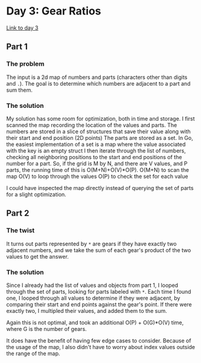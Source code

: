 # Day 3: Gear Ratios

[Link to day 3](https://adventofcode.com/2023/day/3)

## Part 1

### The problem
The input is a 2d map of numbers and parts (characters other than digits and `.`).
The goal is to determine which numbers are adjacent to a part and sum them.

### The solution
My solution has some room for optimization, both in time and storage.
I first scanned the map recording the location of the values and parts.
The numbers are stored in a slice of structures that save their value along with their
start and end position (2D points)
The parts are stored as a set. In Go, the easiest implementation of a set is a map where
the value associated with the key is an empty struct
I then iterate through the list of numbers, checking all neighboring positions to the
start and end positions of the number for a part.
So, if the grid is M by N, and there are V values, and P parts, the running time of this
is O(M+N)+O(V)*O(P).
O(M+N) to scan the map
O(V) to loop through the values
O(P) to check the set for each value

I could have inspected the map directly instead of querying the set of parts for a slight
optimization.

## Part 2

### The twist
It turns out parts represented by `*` are gears if they have exactly two adjacent numbers, and we
take the sum of each gear's product of the two values to get the answer.

### The solution
Since I already had the list of values and objects from part 1, I looped through the set of
parts, looking for parts labeled with `*`. Each time I found one, I looped through all values to
determine if they were adjacent, by comparing their start and end points against the gear's point.
If there were exactly two, I multipled their values, and added them to the sum.

Again this is not optimal, and took an additional O(P) + O(G)*O(V) time, where G is the number
of gears.

It does have the benefit of having few edge cases to consider. Because of the usage of the map,
I also didn't have to worry about index values outside the range of the map.
